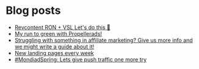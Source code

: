 # Blog posts
<!-- BLOG-POST-LIST:START -->
- [Revcontent RON + VSL Let&#39;s do this 🚀](https://afflift.com/f/threads/revcontent-ron-vsl-lets-do-this-%F0%9F%9A%80.9662/)
- [My run to green with Propellerads!](https://afflift.com/f/threads/my-run-to-green-with-propellerads.10440/)
- [Struggling with something in affiliate marketing? Give us more info and we might write a guide about it!](https://afflift.com/f/threads/struggling-with-something-in-affiliate-marketing-give-us-more-info-and-we-might-write-a-guide-about-it.10464/)
- [New landing pages every week](https://afflift.com/f/threads/new-landing-pages-every-week.10479/)
- [#MondiadSpring: Lets give push traffic one more try](https://afflift.com/f/threads/mondiadspring-lets-give-push-traffic-one-more-try.10483/)
<!-- BLOG-POST-LIST:END -->
